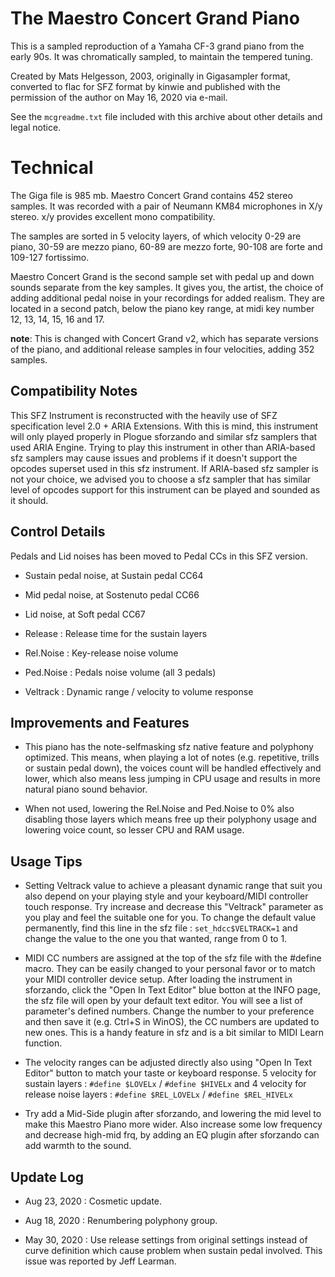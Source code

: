 # The Maestro Concert Grand Piano

This is a sampled reproduction of a Yamaha CF-3 grand
piano from the early 90s. It was chromatically sampled,
to maintain the tempered tuning.

Created by Mats Helgesson, 2003, originally in Gigasampler format, converted to
flac for SFZ format by kinwie and published with the permission of the author
on May 16, 2020 via e-mail.

See the `mcgreadme.txt` file included with this archive about other details and
legal notice.

# Technical

The Giga file is 985 mb.
Maestro Concert Grand contains 452 stereo samples.
It was recorded with a pair of Neumann KM84 microphones
in X/y stereo. x/y provides excellent mono compatibility.

The samples are sorted in 5 velocity layers, of which
velocity 0-29 are piano, 30-59 are mezzo piano, 60-89
are mezzo forte, 90-108 are forte and 109-127
fortissimo.

Maestro Concert Grand is the second sample set with pedal
up and down sounds separate from the key samples. It gives
you, the artist, the choice of adding additional pedal
noise in your recordings for added realism. They are
located in a second patch, below the piano key range, at
midi key number 12, 13, 14, 15, 16 and 17.

**note**: This is changed with Concert Grand v2, which has
separate versions of the piano, and additional release
samples in four velocities, adding 352 samples.



## Compatibility Notes

This SFZ Instrument is reconstructed with the heavily use of SFZ specification level 2.0 + ARIA Extensions. With this is mind, this instrument will only played properly in Plogue sforzando and similar sfz samplers that used ARIA Engine. Trying to play this instrument in other than ARIA-based sfz samplers may cause issues and problems if it doesn't support the opcodes superset used in this sfz instrument. If ARIA-based sfz sampler is not your choice, we advised you to choose a sfz sampler that has similar level of opcodes support for this instrument can be played and sounded as it should.

## Control Details

Pedals and Lid noises has been moved to Pedal CCs in this SFZ version.
- Sustain pedal noise, at Sustain pedal CC64
- Mid pedal noise, at Sostenuto pedal CC66
- Lid noise, at Soft pedal CC67

- Release : Release time for the sustain layers
- Rel.Noise : Key-release noise volume
- Ped.Noise : Pedals noise volume (all 3 pedals)
- Veltrack : Dynamic range / velocity to volume response

## Improvements and Features

- This piano has the note-selfmasking sfz native feature and polyphony optimized. This means, when playing a lot of notes (e.g. repetitive, trills or sustain pedal down), the voices count will be handled effectively and lower, which also means less jumping in CPU usage and results in more natural piano sound behavior.

- When not used, lowering the Rel.Noise and Ped.Noise to 0% also disabling those layers which means free up their polyphony usage and lowering voice count, so lesser CPU and RAM usage.

## Usage Tips

- Setting Veltrack value to achieve a pleasant dynamic range that suit you also depend on your playing style and your keyboard/MIDI controller touch response. Try increase and decrease this "Veltrack" parameter as you play and feel the suitable one for you. To change the default value permanently, find this line in the sfz file : `set_hdcc$VELTRACK=1` and change the value to the one you that wanted, range from 0 to 1.

- MIDI CC numbers are assigned at the top of the sfz file with the #define macro. They can be easily changed to your personal favor or to match your MIDI controller device setup. After loading the instrument in sforzando, click the "Open In Text Editor" blue botton at the INFO page, the sfz file will open by your default text editor. You will see a list of parameter's defined numbers. Change the number to your preference and then save it (e.g. Ctrl+S in WinOS), the CC numbers are updated to new ones. This is a handy feature in sfz and is a bit similar to MIDI Learn function.

- The velocity ranges can be adjusted directly also using "Open In Text Editor" button to match your taste or keyboard response. 5 velocity for sustain layers : `#define $LOVELx` /  `#define $HIVELx` and 4 velocity for release noise layers : `#define $REL_LOVELx` / `#define $REL_HIVELx`

- Try add a Mid-Side plugin after sforzando, and lowering the mid level to make this Maestro Piano more wider. Also increase some low frequency and decrease high-mid frq, by adding an EQ plugin after sforzando can add warmth to the sound.

## Update Log

- Aug 23, 2020 : Cosmetic update.

- Aug 18, 2020 : Renumbering polyphony group.

- May 30, 2020 : Use release settings from original settings instead of curve definition which cause problem when sustain pedal involved. This issue was reported by Jeff Learman.

